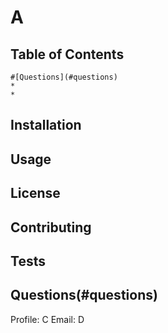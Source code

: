# A

  ## Table of Contents
    #[Questions](#questions)
    *
    * 

  ## Installation

  ## Usage

  ## License

  ## Contributing

  ## Tests

  ## Questions(#questions)
  Profile: C
  Email: D

